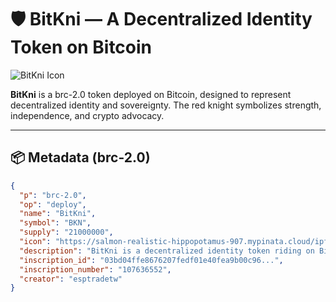 # 🛡️ BitKni — A Decentralized Identity Token on Bitcoin

![BitKni Icon](https://salmon-realistic-hippopotamus-907.mypinata.cloud/ipfs/bafkreiakj53npotmtcxle3te5geyztfkcxx4ls6wqgnny4rxu2divnuj5m)

**BitKni** is a brc-2.0 token deployed on Bitcoin, designed to represent decentralized identity and sovereignty. The red knight symbolizes strength, independence, and crypto advocacy.

---

## 📦 Metadata (brc-2.0)

```json
{
  "p": "brc-2.0",
  "op": "deploy",
  "name": "BitKni",
  "symbol": "BKN",
  "supply": "21000000",
  "icon": "https://salmon-realistic-hippopotamus-907.mypinata.cloud/ipfs/bafkreiakj53npotmtcxle3te5geyztfkcxx4ls6wqgnny4rxu2divnuj5m",
  "description": "BitKni is a decentralized identity token riding on Bitcoin. The red knight symbolizes sovereignty, strength, and crypto advocacy.",
  "inscription_id": "03bd04ffe8676207fedf01e40fea9b00c96...",
  "inscription_number": "107636552",
  "creator": "esptradetw"
}
